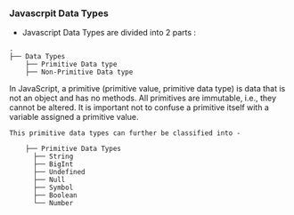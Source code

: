 ### Javascrpit Data Types

 - Javascript Data Types are divided into 2 parts : 

```
.
├── Data Types
    ├── Primitive Data type  
    ├── Non-Primitive Data type  

```


<p>
 In JavaScript, a primitive (primitive value, primitive data type) is data that is not an object and has no methods. 
All primitives are immutable, i.e., they cannot be altered. It is important not to confuse a primitive itself with a variable assigned a primitive value.

</p>


```
This primitive data types can further be classified into - 

    ├── Primitive Data Types
      ├── String
      ├── BigInt
      ├── Undefined
      ├── Null
      ├── Symbol
      ├── Boolean
      └── Number

```
